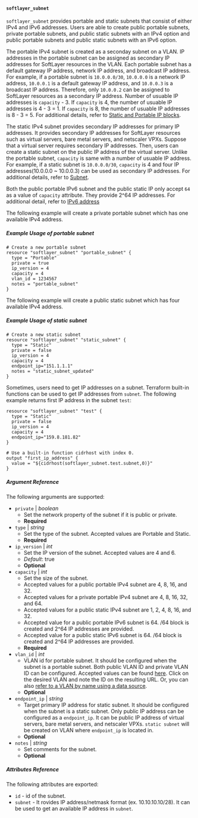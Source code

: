 #### `softlayer_subnet`

`softlayer_subnet` provides portable and static subnets that consist of either IPv4 and IPv6 addresses. Users are able to create 
public portable subnets, private portable subnets, and public static subnets with an IPv4 option and public portable subnets and public static 
subnets with an IPv6 option. 
 
The portable IPv4 subnet is created as a seconday subnet on a VLAN. IP addresses in the portable subnet can be assigned as secondary IP 
 addresses for SoftLayer resources in the VLAN. Each portable subnet has a default gateway IP address, network IP address, and broadcast 
 IP address. For example, if a portable subnet is `10.0.0.0/30`, `10.0.0.0` is a network IP address, `10.0.0.1` is a default gateway IP address, 
 and `10.0.0.3` is a broadcast IP address. Therefore, only `10.0.0.2` can be assigned to SoftLayer resources as a secondary IP address. 
 Number of usuable IP addresses is `capacity` - 3. If `capacity` is 4, the number of usuable IP addresses is 4 - 3 = 1. If `capacity` is 8, the 
 number of usuable IP addresses is 8 - 3 = 5. For additional details, refer to [Static and Portable IP blocks](https://knowledgelayer.softlayer.com/articles/static-and-portable-ip-blocks).

The static IPv4 subnet provides secondary IP addresses for primary IP addresses. It provides secondary IP addresses for SoftLayer resources such as 
virtual servers, bare metal servers, and netscaler VPXs. Suppose that a virtual server requires secondary IP addresses. Then, users can create 
a static subnet on the public IP address of the virtual server. Unlike the portable subnet, `capacity` is same with a number of usuable IP address. 
For example, if a static subnet is `10.0.0.0/30`, `capacity` is 4 and four IP addresses(10.0.0.0 ~ 10.0.0.3) can be used as secondary IP addresses. 
For additional details, refer to [Subnet](https://knowledgelayer.softlayer.com/topic/subnets).

Both the public portable IPv6 subnet and the public static IP only accept `64` as a value of `capacity` attribute. They provide 2^64 IP addresses. For additional detail, refer to [IPv6 address](http://blog.softlayer.com/tag/ipv6)

The following example will create a private portable subnet which has one available IPv4 address. 
##### Example Usage of portable subnet

```hcl
# Create a new portable subnet
resource "softlayer_subnet" "portable_subnet" {
  type = "Portable"
  private = true
  ip_version = 4
  capacity = 4
  vlan_id = 1234567
  notes = "portable_subnet"
}
```

The following example will create a public static subnet which has four available IPv4 address.
##### Example Usage of static subnet

```hcl
# Create a new static subnet
resource "softlayer_subnet" "static_subnet" {
  type = "Static"
  private = false
  ip_version = 4
  capacity = 4
  endpoint_ip="151.1.1.1"
  notes = "static_subnet_updated"
}
```

Sometimes, users need to get IP addresses on a subnet. Terraform built-in functions can be used to get IP addresses from `subnet`. 
The following example returns first IP address in the subnet `test`:
```hcl
resource "softlayer_subnet" "test" {
  type = "Static"
  private = false
  ip_version = 4
  capacity = 4
  endpoint_ip="159.8.181.82"
}

# Use a built-in function cidrhost with index 0.
output "first_ip_address" {
  value = "${cidrhost(softlayer_subnet.test.subnet,0)}"
}
```

##### Argument Reference

The following arguments are supported:

* `private` | *boolean*
    * Set the network property of the subnet if it is public or private.
    * **Required**
* `type` | *string*
    * Set the type of the subnet. Accepted values are Portable and Static.
    * **Required**
* `ip_version` | *int*
    * Set the IP version of the subnet. Accepted values are 4 and 6.
    * *Default*: true
    * **Optional**
* `capacity` | *int*
    * Set the size of the subnet.
    * Accepted values for a public portable IPv4 subnet are 4, 8, 16, and 32.
    * Accepted values for a private portable IPv4 subnet are 4, 8, 16, 32, and 64.
    * Accepted values for a public static IPv4 subnet are 1, 2, 4, 8, 16, and 32.
    * Accepted value for a public portable IPv6 subnet is 64. /64 block is created and 2^64 IP addresses are provided.
    * Accepted value for a public static IPv6 subnet is 64.  /64 block is created and 2^64 IP addresses are provided.
    * **Required** 
* `vlan_id` | *int*
    * VLAN id for portable subnet. It should be configured when the subnet is a portable subnet. Both public VLAN ID and private VLAN ID can 
    be configured. Accepted values can be found [here](https://control.softlayer.com/network/vlans). Click on the desired VLAN and note the 
    ID on the resulting URL. Or, you can also [refer to a VLAN by name using a data source](https://github.com/softlayer/terraform-provider-softlayer/blob/master/docs/datasources/softlayer_vlan.md). 
    * **Optional**
* `endpoint_ip` | *string*
    * Target primary IP address for static subnet. It should be configured when the subnet is a static subnet. Only public IP address can be 
    configured as a `endpoint_ip`. It can be public IP address of virtual servers, bare metal servers, and netscaler VPXs. `static subnet` will 
    be created on VLAN where `endpoint_ip` is located in.
    * **Optional**
* `notes` | *string*
    * Set comments for the subnet.
    * **Optional**

##### Attributes Reference

The following attributes are exported:

* `id` - id of the subnet.
* `subnet` - It rovides IP address/netmask format (ex. 10.10.10.10/28). It can be used to get an available IP address in `subnet`. 